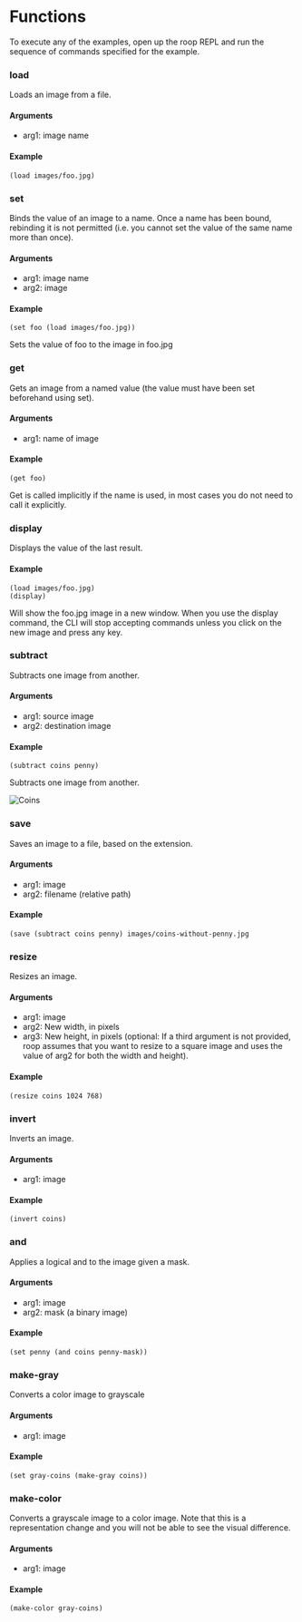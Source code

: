 Functions
=========

To execute any of the examples, open up the roop REPL and run the sequence of commands specified for the example.

### load
Loads an image from a file.

#### Arguments
- arg1: image name

#### Example
```
(load images/foo.jpg)
```

### set
Binds the value of an image to a name. Once a name has been bound, rebinding it is not permitted (i.e. you cannot set the value of the same name more than once).

#### Arguments
- arg1: image name
- arg2: image

#### Example
```
(set foo (load images/foo.jpg))
```
Sets the value of foo to the image in foo.jpg

### get
Gets an image from a named value (the value must have been set beforehand using set).

#### Arguments
- arg1: name of image

#### Example
````
(get foo)
````

Get is called implicitly if the name is used, in most cases you do not need to call it explicitly.

### display
Displays the value of the last result. 

#### Example
```
(load images/foo.jpg)
(display)
```
Will show the foo.jpg image in a new window. When you use the display command, the CLI will stop accepting commands unless you click on the new image and press any key.

### subtract
Subtracts one image from another. 

#### Arguments
- arg1: source image
- arg2: destination image

#### Example
```
(subtract coins penny)
```
Subtracts one image from another.

![Coins](http://psamtani.net/pictures/coins.jpg)

### save 
Saves an image to a file, based on the extension.

#### Arguments
- arg1: image
- arg2: filename (relative path)

#### Example
```
(save (subtract coins penny) images/coins-without-penny.jpg
```

### resize
Resizes an image. 

#### Arguments
- arg1: image
- arg2: New width, in pixels
- arg3: New height, in pixels (optional: If a third argument is not provided, roop assumes that you want to resize to a square image and uses the value of arg2 for both the width and height).

#### Example
````
(resize coins 1024 768)
````

### invert
Inverts an image.

#### Arguments
- arg1: image

#### Example
````
(invert coins)
````

### and
Applies a logical and to the image given a mask.

#### Arguments
- arg1: image
- arg2: mask (a binary image)

#### Example
````
(set penny (and coins penny-mask))
````

### make-gray
Converts a color image to grayscale

#### Arguments
- arg1: image

#### Example
````
(set gray-coins (make-gray coins))
````

### make-color
Converts a grayscale image to a color image. Note that this is a representation change and you will not be able to see the visual difference.

#### Arguments
- arg1: image

#### Example
````
(make-color gray-coins)
````


